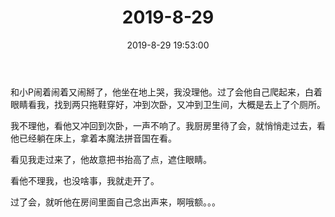 ﻿---
title: "2019-8-29"
date: 2019-8-29 19:53:00
tags: 文字
categories: 爸爸
---
和小P闹着闹着又闹掰了，他坐在地上哭，我没理他。过了会他自己爬起来，白着眼睛看我，找到两只拖鞋穿好，冲到次卧，又冲到卫生间，大概是去上了个厕所。

我不理他，看他又冲回到次卧，一声不响了。我厨房里待了会，就悄悄走过去，看他已经躺在床上，拿着本魔法拼音国在看。

看见我走过来了，他故意把书抬高了点，遮住眼睛。

看他不理我，也没啥事，我就走开了。

过了会，就听他在房间里面自己念出声来，啊哦额。。。
